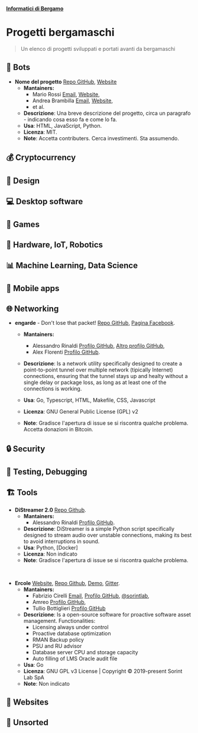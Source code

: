 <p align="left">
  <a href="https://t.me/informatici_bergamo" title="Gruppo Telegram di Informatici di Bergamo" >
    <strong>Informatici di Bergamo</strong>
  </a>
</p>

# Progetti bergamaschi

> Un elenco di progetti sviluppati e portati avanti da bergamaschi

## 🤖 Bots

- **Nome del progetto** [Repo GitHub](https://github.com/un-account-esempio/la-repo), [Website](https://ilmioprogetto.it)
    - **Mantainers:**
        - Mario Rossi [Email](mailto:m.rossi@esempio.it), [Website](esempio.it),
        - Andrea Brambilla [Email](mailto:a.brambilla@esempio2.it), [Website](esempio2.it),
        - et al.
    - **Descrizione**: Una breve descrizione del progetto, circa un paragrafo - indicando cosa esso fa e come lo fa.
    - **Usa**: HTML, JavaScript, Python.
    - **Licenza**: MIT.
    - **Note**: Accetta contributers. Cerca investimenti. Sta assumendo.

## 💰 Cryptocurrency

## 📐 Design

## 💻 Desktop software

## 🚀 Games

## 🔩 Hardware, IoT, Robotics

## 📊 Machine Learning, Data Science

## 📱 Mobile apps

## 🌐 Networking

- **engarde** - Don't lose that packet! [Repo GitHub](https://github.com/porech/engarde), [Pagina Facebook](https://www.facebook.com/engarde-Dont-lose-that-packet-110039227317920).

    - **Mantainers:**
        - Alessandro Rinaldi [Profilo GitHub](https://github.com/ale-rinaldi), [Altro profilo GitHub](https://github.com/porech),
        - Alex Florenti [Profilo GitHub](https://github.com/xela92).

    - **Descrizione**: Is a network utility specifically designed to create a point-to-point tunnel over multiple network (tipically Internet) connections, ensuring that the tunnel stays up and healty without a single delay or package loss, as long as at least one of the connections is working.
    - **Usa**: Go, Typescript, HTML, Makefile, CSS, Javascript
    - **Licenza**: GNU General Public License (GPL) v2
    - **Note**: Gradisce l'apertura di issue se si riscontra qualche problema. Accetta donazioni in Bitcoin.

## 🔒 Security

## 🐞 Testing, Debugging

## 🏗️ Tools

- **DiStreamer 2.0** [Repo Github](https://github.com/ale-rinaldi/distreamer).
    - **Mantainers:**
        - Alessandro Rinaldi [Profilo GitHub](https://github.com/ale-rinaldi).
    - **Descrizione**: DiStreamer is a simple Python script specifically designed to stream audio over unstable connections, making its best to avoid interruptions in sound.
    - **Usa**: Python, [Docker]
    - **Licenza**: Non indicato
    - **Note**: Gradisce l'apertura di issue se si riscontra qualche problema.

<br>

- **Ercole** [Website](https://ercole.io/), [Repo Github](https://github.com/ercole-io/ercole), [Demo](https://demo.ercole.io/), [Gitter](https://gitter.im/ercole-io/community).
    - **Mantainers:**
        - Fabrizio Cirelli [Email](mailto:cirelli94@gmail.com), [Profilo GitHub](https://github.com/cirelli94), [@sorintlab](https://github.com/sorintlab),
        - Amreo [Profilo GitHub](https://github.com/amreo),
        - Tullio Bottiglieri [Profilo GitHub](https://github.com/tulliobotti64)
    - **Descrizione**: Is a open-source software for proactive software asset management. Functionalities:
        - Licensing always under control
        - Proactive database optimization
        - RMAN Backup policy
        - PSU and RU advisor
        - Database server CPU and storage capacity
        - Auto filling of LMS Oracle audit file
    - **Usa**: Go
    - **Licenza**: GNU GPL v3 License | Copyright © 2019-present Sorint Lab SpA
    - **Note**: Non indicato

## 🔗 Websites

## 🚧 Unsorted
